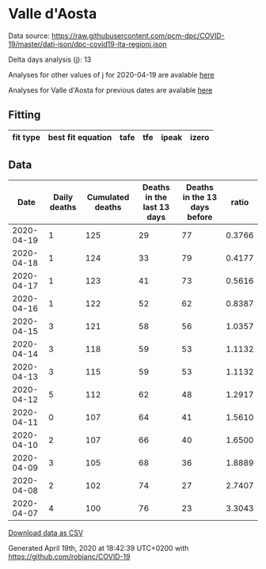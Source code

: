 # Valle d'Aosta

Data source: https://raw.githubusercontent.com/pcm-dpc/COVID-19/master/dati-json/dpc-covid19-ita-regioni.json

Delta days analysis (j): 13

Analyses for other values of j for 2020-04-19 are avalable [here](../2020-04-19/README.md)

Analyses for Valle d'Aosta for previous dates are avalable [here](../README.md)

## Fitting 
|fit type|best fit equation|tafe|tfe|ipeak|izero|
|-------|-----|--------|------|---|---|

## Data
|Date|Daily deaths|Cumulated deaths|Deaths in the last 13 days|Deaths in the 13 days before|ratio|
|----|----------|-----------|-------|--------------------|-----|
|2020-04-19|1|125|29|77|0.3766|
|2020-04-18|1|124|33|79|0.4177|
|2020-04-17|1|123|41|73|0.5616|
|2020-04-16|1|122|52|62|0.8387|
|2020-04-15|3|121|58|56|1.0357|
|2020-04-14|3|118|59|53|1.1132|
|2020-04-13|3|115|59|53|1.1132|
|2020-04-12|5|112|62|48|1.2917|
|2020-04-11|0|107|64|41|1.5610|
|2020-04-10|2|107|66|40|1.6500|
|2020-04-09|3|105|68|36|1.8889|
|2020-04-08|2|102|74|27|2.7407|
|2020-04-07|4|100|76|23|3.3043|

[Download data as CSV](COVID-19_valle_d'aosta_j13_2020-04-19.csv)

Generated April 19th, 2020 at 18:42:39 UTC+0200 with https://github.com/robianc/COVID-19
